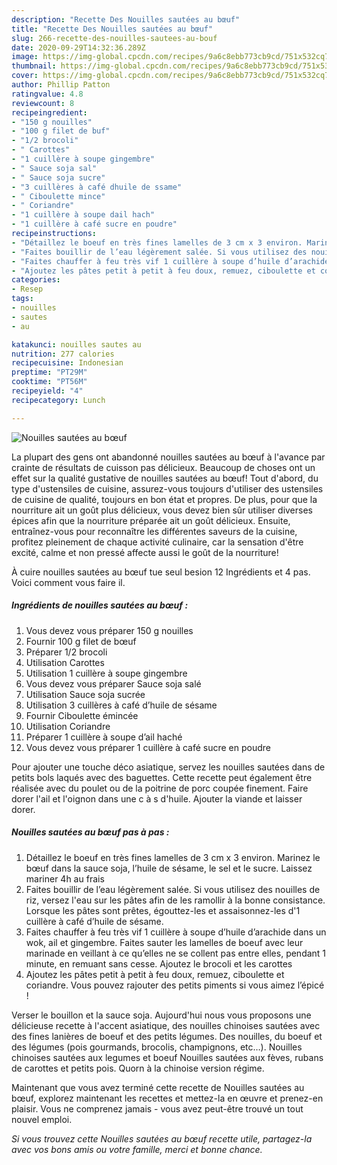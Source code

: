 ```yaml
---
description: "Recette Des Nouilles sautées au bœuf"
title: "Recette Des Nouilles sautées au bœuf"
slug: 266-recette-des-nouilles-sautees-au-bouf
date: 2020-09-29T14:32:36.289Z
image: https://img-global.cpcdn.com/recipes/9a6c8ebb773cb9cd/751x532cq70/nouilles-sautees-au-boeuf-photo-principale-de-la-recette.jpg
thumbnail: https://img-global.cpcdn.com/recipes/9a6c8ebb773cb9cd/751x532cq70/nouilles-sautees-au-boeuf-photo-principale-de-la-recette.jpg
cover: https://img-global.cpcdn.com/recipes/9a6c8ebb773cb9cd/751x532cq70/nouilles-sautees-au-boeuf-photo-principale-de-la-recette.jpg
author: Phillip Patton
ratingvalue: 4.8
reviewcount: 8
recipeingredient:
- "150 g nouilles"
- "100 g filet de buf"
- "1/2 brocoli"
- " Carottes"
- "1 cuillère à soupe gingembre"
- " Sauce soja sal"
- " Sauce soja sucre"
- "3 cuillères à café dhuile de ssame"
- " Ciboulette mince"
- " Coriandre"
- "1 cuillère à soupe dail hach"
- "1 cuillère à café sucre en poudre"
recipeinstructions:
- "Détaillez le boeuf en très fines lamelles de 3 cm x 3 environ. Marinez le bœuf dans la sauce soja, l’huile de sésame, le sel et le sucre. Laissez mariner 4h au frais"
- "Faites bouillir de l’eau légèrement salée. Si vous utilisez des nouilles de riz, versez l&#39;eau sur les pâtes afin de les ramollir à la bonne consistance. Lorsque les pâtes sont prêtes, égouttez-les et assaisonnez-les d&#39;1 cuillère à café d’huile de sésame."
- "Faites chauffer à feu très vif 1 cuillère à soupe d’huile d’arachide dans un wok, ail et gingembre. Faites sauter les lamelles de boeuf avec leur marinade en veillant à ce qu’elles ne se collent pas entre elles, pendant 1 minute, en remuant sans cesse. Ajoutez le brocoli et les carottes"
- "Ajoutez les pâtes petit à petit à feu doux, remuez, ciboulette et coriandre. Vous pouvez rajouter des petits piments si vous aimez l’épicé !"
categories:
- Resep
tags:
- nouilles
- sautes
- au

katakunci: nouilles sautes au 
nutrition: 277 calories
recipecuisine: Indonesian
preptime: "PT29M"
cooktime: "PT56M"
recipeyield: "4"
recipecategory: Lunch

---
```



![Nouilles sautées au bœuf](https://img-global.cpcdn.com/recipes/9a6c8ebb773cb9cd/751x532cq70/nouilles-sautees-au-boeuf-photo-principale-de-la-recette.jpg)

La plupart des gens ont abandonné nouilles sautées au bœuf à l'avance par crainte de résultats de cuisson pas délicieux. Beaucoup de choses ont un effet sur la qualité gustative de nouilles sautées au bœuf! Tout d'abord, du type d'ustensiles de cuisine, assurez-vous toujours d'utiliser des ustensiles de cuisine de qualité, toujours en bon état et propres. De plus, pour que la nourriture ait un goût plus délicieux, vous devez bien sûr utiliser diverses épices afin que la nourriture préparée ait un goût délicieux. Ensuite, entraînez-vous pour reconnaître les différentes saveurs de la cuisine, profitez pleinement de chaque activité culinaire, car la sensation d'être excité, calme et non pressé affecte aussi le goût de la nourriture!

<!--inarticleads1-->

À cuire nouilles sautées au bœuf tue seul besion 12 Ingrédients et 4 pas. Voici comment vous faire il.

##### Ingrédients de nouilles sautées au bœuf :

1. Vous devez vous préparer 150 g nouilles
1. Fournir 100 g filet de bœuf
1. Préparer 1/2 brocoli
1. Utilisation  Carottes
1. Utilisation 1 cuillère à soupe gingembre
1. Vous devez vous préparer  Sauce soja salé
1. Utilisation  Sauce soja sucrée
1. Utilisation 3 cuillères à café d’huile de sésame
1. Fournir  Ciboulette émincée
1. Utilisation  Coriandre
1. Préparer 1 cuillère à soupe d’ail haché
1. Vous devez vous préparer 1 cuillère à café sucre en poudre


Pour ajouter une touche déco asiatique, servez les nouilles sautées dans de petits bols laqués avec des baguettes. Cette recette peut également être réalisée avec du poulet ou de la poitrine de porc coupée finement. Faire dorer l&#39;ail et l&#39;oignon dans une c à s d&#39;huile. Ajouter la viande et laisser dorer. 

<!--inarticleads2-->

##### Nouilles sautées au bœuf pas à pas :

1. Détaillez le boeuf en très fines lamelles de 3 cm x 3 environ. Marinez le bœuf dans la sauce soja, l’huile de sésame, le sel et le sucre. Laissez mariner 4h au frais
1. Faites bouillir de l’eau légèrement salée. Si vous utilisez des nouilles de riz, versez l&#39;eau sur les pâtes afin de les ramollir à la bonne consistance. Lorsque les pâtes sont prêtes, égouttez-les et assaisonnez-les d&#39;1 cuillère à café d’huile de sésame.
1. Faites chauffer à feu très vif 1 cuillère à soupe d’huile d’arachide dans un wok, ail et gingembre. Faites sauter les lamelles de boeuf avec leur marinade en veillant à ce qu’elles ne se collent pas entre elles, pendant 1 minute, en remuant sans cesse. Ajoutez le brocoli et les carottes
1. Ajoutez les pâtes petit à petit à feu doux, remuez, ciboulette et coriandre. Vous pouvez rajouter des petits piments si vous aimez l’épicé !


Verser le bouillon et la sauce soja. Aujourd&#39;hui nous vous proposons une délicieuse recette à l&#39;accent asiatique, des nouilles chinoises sautées avec des fines lanières de boeuf et des petits légumes. Des nouilles, du boeuf et des légumes (pois gourmands, brocolis, champignons, etc…). Nouilles chinoises sautées aux legumes et boeuf Nouilles sautées aux fèves, rubans de carottes et petits pois. Quorn à la chinoise version régime. 

<!--inarticleads1-->

<p>
Maintenant que vous avez terminé cette recette de Nouilles sautées au bœuf, explorez maintenant les recettes et mettez-la en œuvre et prenez-en plaisir. Vous ne comprenez jamais - vous avez peut-être trouvé un tout nouvel emploi.
</p>

<p>
<i>Si vous trouvez cette Nouilles sautées au bœuf recette utile, partagez-la avec vos bons amis ou votre famille, merci et bonne chance.</i>
</p>
